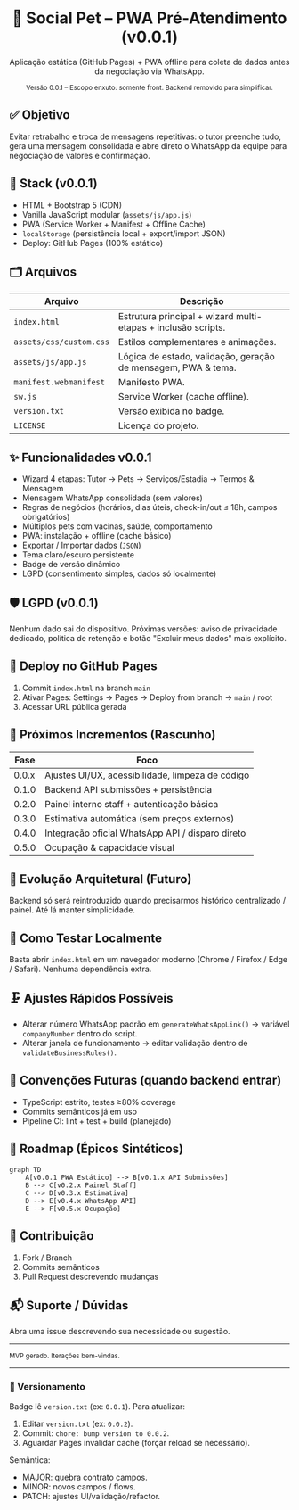 <div align="center">
	<h1>🐾 Social Pet – PWA Pré-Atendimento (v0.0.1)</h1>
	<p>Aplicação estática (GitHub Pages) + PWA offline para coleta de dados antes da negociação via WhatsApp.</p>
	<sub>Versão 0.0.1 – Escopo enxuto: somente front. Backend removido para simplificar.</sub>
</div>

## ✅ Objetivo
Evitar retrabalho e troca de mensagens repetitivas: o tutor preenche tudo, gera uma mensagem consolidada e abre direto o WhatsApp da equipe para negociação de valores e confirmação.

## 🧱 Stack (v0.0.1)
- HTML + Bootstrap 5 (CDN)
- Vanilla JavaScript modular (`assets/js/app.js`)
- PWA (Service Worker + Manifest + Offline Cache)
- `localStorage` (persistência local + export/import JSON)
- Deploy: GitHub Pages (100% estático)

## 🗂️ Arquivos
| Arquivo | Descrição |
|---------|-----------|
| `index.html` | Estrutura principal + wizard multi-etapas + inclusão scripts. |
| `assets/css/custom.css` | Estilos complementares e animações. |
| `assets/js/app.js` | Lógica de estado, validação, geração de mensagem, PWA & tema. |
| `manifest.webmanifest` | Manifesto PWA. |
| `sw.js` | Service Worker (cache offline). |
| `version.txt` | Versão exibida no badge. |
| `LICENSE` | Licença do projeto. |

## ✨ Funcionalidades v0.0.1
- Wizard 4 etapas: Tutor → Pets → Serviços/Estadia → Termos & Mensagem
- Mensagem WhatsApp consolidada (sem valores)
- Regras de negócios (horários, dias úteis, check-in/out ≤ 18h, campos obrigatórios)
- Múltiplos pets com vacinas, saúde, comportamento
- PWA: instalação + offline (cache básico)
- Exportar / Importar dados (`JSON`)
- Tema claro/escuro persistente
- Badge de versão dinâmico
- LGPD (consentimento simples, dados só localmente)

## 🛡️ LGPD (v0.0.1)
Nenhum dado sai do dispositivo. Próximas versões: aviso de privacidade dedicado, política de retenção e botão "Excluir meus dados" mais explícito.

## 🚀 Deploy no GitHub Pages
1. Commit `index.html` na branch `main`
2. Ativar Pages: Settings → Pages → Deploy from branch → `main` / root
3. Acessar URL pública gerada

## 🧪 Próximos Incrementos (Rascunho)
| Fase | Foco |
|------|------|
| 0.0.x | Ajustes UI/UX, acessibilidade, limpeza de código |
| 0.1.0 | Backend API submissões + persistência |
| 0.2.0 | Painel interno staff + autenticação básica |
| 0.3.0 | Estimativa automática (sem preços externos) |
| 0.4.0 | Integração oficial WhatsApp API / disparo direto |
| 0.5.0 | Ocupação & capacidade visual |

## 🧩 Evolução Arquitetural (Futuro)
Backend só será reintroduzido quando precisarmos histórico centralizado / painel. Até lá manter simplicidade.

## 🔧 Como Testar Localmente
Basta abrir `index.html` em um navegador moderno (Chrome / Firefox / Edge / Safari). Nenhuma dependência extra.

## 🗜️ Ajustes Rápidos Possíveis
- Alterar número WhatsApp padrão em `generateWhatsAppLink()` → variável `companyNumber` dentro do script.
- Alterar janela de funcionamento → editar validação dentro de `validateBusinessRules()`.

## 📌 Convenções Futuras (quando backend entrar)
- TypeScript estrito, testes ≥80% coverage
- Commits semânticos já em uso
- Pipeline CI: lint + test + build (planejado)

## 📄 Roadmap (Épicos Sintéticos)
```mermaid
graph TD
	A[v0.0.1 PWA Estático] --> B[v0.1.x API Submissões]
	B --> C[v0.2.x Painel Staff]
	C --> D[v0.3.x Estimativa]
	D --> E[v0.4.x WhatsApp API]
	E --> F[v0.5.x Ocupação]
```

## 🤝 Contribuição
1. Fork / Branch
2. Commits semânticos
3. Pull Request descrevendo mudanças

## 📬 Suporte / Dúvidas
Abra uma issue descrevendo sua necessidade ou sugestão.

---
<sub>MVP gerado. Iterações bem-vindas.</sub>

---
### 🔢 Versionamento
Badge lê `version.txt` (ex: `0.0.1`). Para atualizar:
1. Editar `version.txt` (ex: `0.0.2`).
2. Commit: `chore: bump version to 0.0.2`.
3. Aguardar Pages invalidar cache (forçar reload se necessário).

Semântica:
- MAJOR: quebra contrato campos.
- MINOR: novos campos / flows.
- PATCH: ajustes UI/validação/refactor.